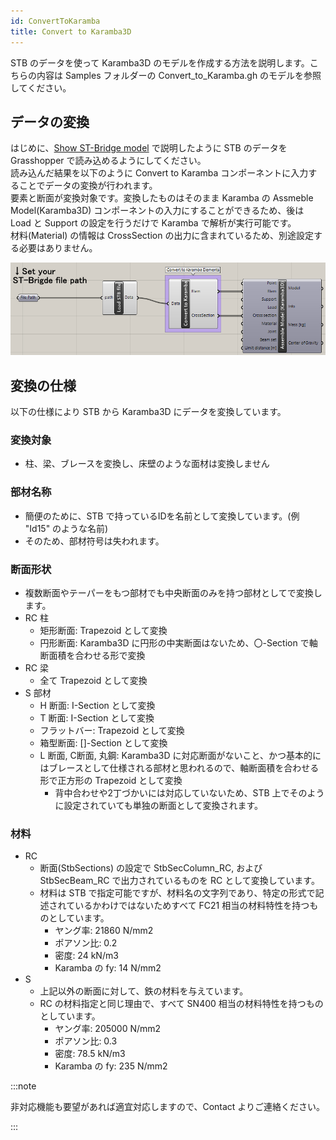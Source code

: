 ```yaml
---
id: ConvertToKaramba
title: Convert to Karamba3D
---
```


STB のデータを使って Karamba3D のモデルを作成する方法を説明します。こちらの内容は Samples フォルダーの Convert_to_Karamba.gh のモデルを参照してください。

## データの変換

はじめに、[Show ST-Bridge model](./ShowSTBModel) で説明したように STB のデータを Grasshopper で読み込めるようにしてください。  
読み込んだ結果を以下のように Convert to Karamba コンポーネントに入力することでデータの変換が行われます。  
要素と断面が変換対象です。変換したものはそのまま Karamba の Assmeble Model(Karamba3D) コンポーネントの入力にすることができるため、後は Load と Support の設定を行うだけで Karamba で解析が実行可能です。  
材料(Material) の情報は CrossSection の出力に含まれているため、別途設定する必要はありません。


![](../../images/ConvertToKaramba/gh.png)

## 変換の仕様

以下の仕様により STB から Karamba3D にデータを変換しています。

### 変換対象

- 柱、梁、ブレースを変換し、床壁のような面材は変換しません

### 部材名称

- 簡便のために、STB で持っているIDを名前として変換しています。(例 "Id15" のような名前)
- そのため、部材符号は失われます。

### 断面形状

- 複数断面やテーパーをもつ部材でも中央断面のみを持つ部材としてで変換します。
- RC 柱
  - 矩形断面: Trapezoid として変換
  - 円形断面: Karamba3D に円形の中実断面はないため、〇-Section で軸断面積を合わせる形で変換
- RC 梁
  - 全て Trapezoid として変換
- S 部材
  - H 断面: I-Section として変換
  - T 断面: I-Section として変換
  - フラットバー: Trapezoid として変換
  - 箱型断面: []-Section として変換
  - L 断面, C断面, 丸鋼: Karamba3D に対応断面がないこと、かつ基本的にはブレースとして仕様される部材と思われるので、軸断面積を合わせる形で正方形の Trapezoid として変換
    - 背中合わせや2丁づかいには対応していないため、STB 上でそのように設定されていても単独の断面として変換されます。

### 材料
- RC
  - 断面(StbSections) の設定で StbSecColumn_RC, および StbSecBeam_RC で出力されているものを RC として変換しています。
  - 材料は STB で指定可能ですが、材料名の文字列であり、特定の形式で記述されているかわけではないためすべて FC21 相当の材料特性を持つものとしています。
    - ヤング率: 21860 N/mm2
    - ポアソン比: 0.2
    - 密度: 24 kN/m3
    - Karamba の fy: 14 N/mm2
- S
  - 上記以外の断面に対して、鉄の材料を与えています。
  - RC の材料指定と同じ理由で、すべて SN400 相当の材料特性を持つものとしています。
    - ヤング率: 205000 N/mm2
    - ポアソン比: 0.3
    - 密度: 78.5 kN/m3
    - Karamba の fy: 235 N/mm2

:::note

非対応機能も要望があれば適宜対応しますので、Contact よりご連絡ください。

:::